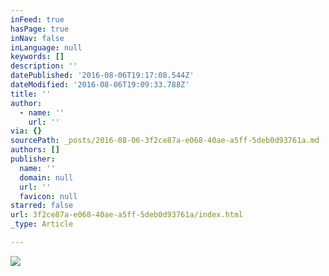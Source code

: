 ```yaml
---
inFeed: true
hasPage: true
inNav: false
inLanguage: null
keywords: []
description: ''
datePublished: '2016-08-06T19:17:08.544Z'
dateModified: '2016-08-06T19:09:33.788Z'
title: ''
author:
  - name: ''
    url: ''
via: {}
sourcePath: _posts/2016-08-06-3f2ce87a-e068-40ae-a5ff-5deb0d93761a.md
authors: []
publisher:
  name: ''
  domain: null
  url: ''
  favicon: null
starred: false
url: 3f2ce87a-e068-40ae-a5ff-5deb0d93761a/index.html
_type: Article

---
```

![](https://the-grid-user-content.s3-us-west-2.amazonaws.com/81b5fbc9-a0ad-4c54-9bfd-23d4a7ceecfe.png)
